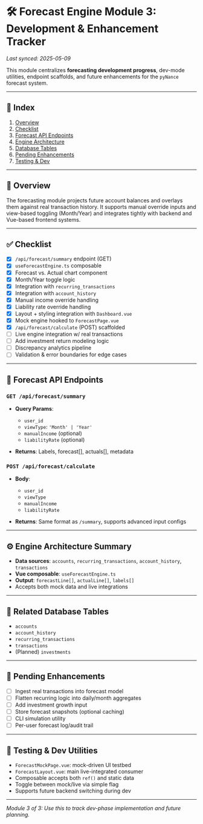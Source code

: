 # 🛠️ Forecast Engine Module 3: Development & Enhancement Tracker

_Last synced: 2025-05-09_

This module centralizes **forecasting development progress**, dev-mode utilities, endpoint scaffolds, and future enhancements for the `pyNance` forecast system.

---

## 📑 Index

1. [Overview](#overview)
2. [Checklist](#checklist)
3. [Forecast API Endpoints](#forecast-api-endpoints)
4. [Engine Architecture](#engine-architecture)
5. [Database Tables](#database-tables)
6. [Pending Enhancements](#pending-enhancements)
7. [Testing & Dev](#testing--dev)

---

## 📘 Overview

The forecasting module projects future account balances and overlays them against real transaction history. It supports manual override inputs and view-based toggling (Month/Year) and integrates tightly with backend and Vue-based frontend systems.

---

## ✅ Checklist

- [x] `/api/forecast/summary` endpoint (GET)
- [x] `useForecastEngine.ts` composable
- [x] Forecast vs. Actual chart component
- [x] Month/Year toggle logic
- [x] Integration with `recurring_transactions`
- [x] Integration with `account_history`
- [x] Manual income override handling
- [x] Liability rate override handling
- [x] Layout + styling integration with `Dashboard.vue`
- [x] Mock engine hooked to `ForecastPage.vue`
- [x] `/api/forecast/calculate` (POST) scaffolded
- [ ] Live engine integration w/ real transactions
- [ ] Add investment return modeling logic
- [ ] Discrepancy analytics pipeline
- [ ] Validation & error boundaries for edge cases

---

## 📡 Forecast API Endpoints

### `GET /api/forecast/summary`

- **Query Params**:

  - `user_id`
  - `viewType`: `'Month' | 'Year'`
  - `manualIncome` (optional)
  - `liabilityRate` (optional)

- **Returns**: Labels, forecast\[], actuals\[], metadata

### `POST /api/forecast/calculate`

- **Body**:

  - `user_id`
  - `viewType`
  - `manualIncome`
  - `liabilityRate`

- **Returns**: Same format as `/summary`, supports advanced input configs

---

## ⚙️ Engine Architecture Summary

- **Data sources**: `accounts`, `recurring_transactions`, `account_history`, `transactions`
- **Vue composable**: `useForecastEngine.ts`
- **Output**: `forecastLine[]`, `actualLine[]`, `labels[]`
- Accepts both mock data and live integrations

---

## 🧱 Related Database Tables

- `accounts`
- `account_history`
- `recurring_transactions`
- `transactions`
- (Planned) `investments`

---

## 🚀 Pending Enhancements

- [ ] Ingest real transactions into forecast model
- [ ] Flatten recurring logic into daily/month aggregates
- [ ] Add investment growth input
- [ ] Store forecast snapshots (optional caching)
- [ ] CLI simulation utility
- [ ] Per-user forecast log/audit trail

---

## 🧪 Testing & Dev Utilities

- `ForecastMockPage.vue`: mock-driven UI testbed
- `ForecastLayout.vue`: main live-integrated consumer
- Composable accepts both `ref()` and static data
- Toggle between mock/live via simple flag
- Supports future backend switching during dev

---

_Module 3 of 3: Use this to track dev-phase implementation and future planning._
